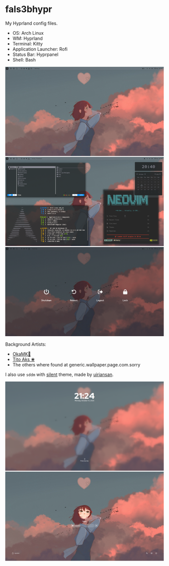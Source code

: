 #  fals3bhypr

My Hyprland config files.

- OS: Arch Linux
- WM: Hyprland
- Terminal: Kitty
- Application Launcher: Rofi
- Status Bar: Hyprpanel
- Shell: Bash

![demosnapshot](https://github.com/fals3bool/hypr-dots/blob/master/hypr/demo/snapshot_0.png)
![demosnapshot](https://github.com/fals3bool/hypr-dots/blob/master/hypr/demo/snapshot_1.png)
![demosnapshot](https://github.com/fals3bool/hypr-dots/blob/master/hypr/demo/snapshot_4.png)

Background Artists:
- [OkaMK💎](https://x.com/mk_oka)
- [Tito Aks ❀](https://x.com/TitoAks)
- The others where found at generic.wallpaper.page.com.sorry

I also use `sddm` with [silent](https://github.com/uiriansan/SilentSDDM) theme, made by [uiriansan](https://github.com/uiriansan).

![demosnapshot](https://github.com/fals3bool/hypr-dots/blob/master/hypr/demo/snapshot_2.png)
![demosnapshot](https://github.com/fals3bool/hypr-dots/blob/master/hypr/demo/snapshot_3.png)
